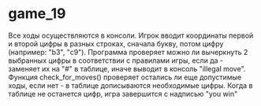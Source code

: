 # game_19

Все ходы осуществляются в консоли. Игрок вводит координаты первой и второй цифры в разных строках, сначала букву, потом цифру (например: "b3", "c9"). Программа проверяет можно ли вычеркнуть 2 выбранных цифры в соответствии с правилами игры, если да - заменяет их на "#" в таблице, иначе выводит в консоль "illegal move". Функция check_for_moves() проверяет остались ли еще допустимые ходы, если нет - в таблице дописываются необходимые цифры. Когда в таблице не останется цифр, игра завершится с надписью "you win"
